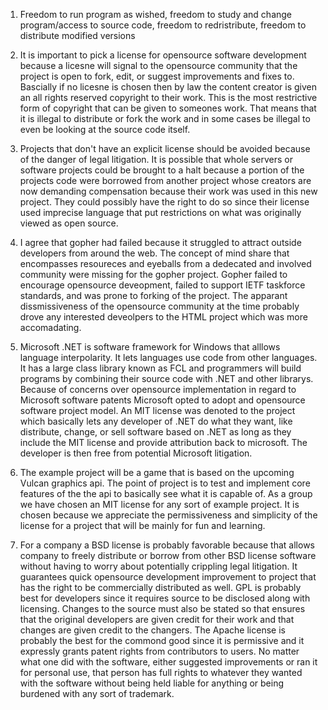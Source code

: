 
1. Freedom to run program as wished, freedom to study and change program/access to source code, freedom to redristribute, freedom to distribute modified versions

2. It is important to pick a license for opensource software development because a licesne will signal to the opensource community 
that the project is open to fork, edit, or suggest improvements and fixes to.  Bascially if no licesne is chosen then by law the 
content creator is given an all rights reserved copyright to their work.  This is the most restrictive form of copyright that can 
be given to someones work.  That means that it is illegal to distribute or fork the work and in some cases be illegal to even be 
looking at the source code itself.

3. Projects that don't have an explicit license should be avoided because of the danger of legal litigation.  It is possible that whole servers or software projects could be brought to a halt because a portion of the projects code were borrowed from another project whose creators are now demanding compensation because their work was used in this new project.  They could possibly have the right to do so since their license used imprecise language that put restrictions on what was originally viewed as open source.

4. I agree that gopher had failed because it struggled to attract outside developers from around the web.  The concept of mind share that encompasses resoureces and eyeballs from a dedecated and involved community were missing for the gopher project.  Gopher failed to encourage opensource deveopment, failed to support IETF taskforce standards, and was prone to forking of the project.  The apparant dissmissiveness of the opensource community at the time probably drove any interested deveolpers to the HTML project which was more accomadating.

5. Microsoft .NET is software framework for Windows that alllows language interpolarity.  It lets languages use code from other languages.  It has a large class library known as FCL and programmers will build programs by combining their source code with .NET and other librarys.  Because of concerns over opensource implementation in regard to Microsoft software patents Microsoft opted to adopt and opensource software project model.  An MIT license was denoted to the project which basically lets any developer of .NET do what they want, like distribute, change, or sell software based on .NET as long as they include the MIT license and provide attribution back to microsoft.  The developer is then free from potential Microsoft litigation.

6. The example project will be a game that is based on the upcoming Vulcan graphics api.  The point of project is to test and implement core features of the the api to basically see what it is capable of.  As a group we have chosen an MIT license for any sort of example project.  It is chosen because we appreciate the permissiveness and simplicity of the license for a project that will be mainly for fun and learning.

7. For a company a BSD license is probably favorable because that allows company to freely distribute or borrow from other BSD license software without having to worry about potentially crippling legal litigation.  It guarantees quick opensource development improvement to project that has the right to be commercially distributed as well. GPL is probably best for developers since it requires source to be disclosed along with licensing. Changes to the source must also be stated so that ensures that the original developers are given credit for their work and that changes are given credit to the changers.  The Apache license is probably the best for the commond good since it is permissive and it expressly grants patent rights from contributors to users.  No matter what one did with the software, either suggested improvements or ran it for personal use, that person has full rights to whatever they wanted with the software without being held liable for anything or being burdened with any sort of trademark.
